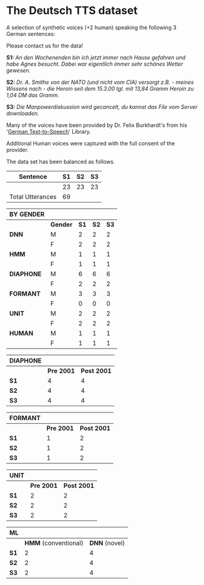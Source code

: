 # The Deutsch TTS dataset 







A selection of synthetic voices (+2 human) speaking the following 3 German sentences: 





Please contact us for the data! 





**S1:**  *An den Wochenenden bin ich jetzt immer nach Hause gefahren und habe Agnes besucht. Dabei war eigentlich immer sehr schönes Wetter gewesen.* 

**S2:** *Dr. A. Smithe von der NATO (und nicht vom CIA) versorgt z.B. - meines Wissens nach - die Heroin seit dem 15.3.00 tgl. mit 13,84 Gramm Heroin zu 1,04 DM das Gramm.* 

**S3:** *Die Manpowerdiskussion wird gecancelt, du kannst das File vom Server downloaden.* 



Many of the voices have been provided by Dr. Felix Burkhardt's from his '[German Text-to-Speech](http://ttssamples.syntheticspeech.de/)' Library. 



Additional Human voices were captured with the full consent of the provider. 







The data set has been balanced as follows. 



| Sentence         | S1   | S2   | S3   |
| ---------------- | ---- | ---- | ---- |
|                  | 23   | 23   | 23   |
| Total Utterances | 69   |      |      |

| BY GENDER    |            |        |        |        |
| ------------ | ---------- | ------ | ------ | ------ |
|              | **Gender** | **S1** | **S2** | **S3** |
| **DNN**      | M          | 2      | 2      | 2      |
|              | F          | 2      | 2      | 2      |
| **HMM**      | M          | 1      | 1      | 1      |
|              | F          | 1      | 1      | 1      |
| **DIAPHONE** | M          | 6      | 6      | 6      |
|              | F          | 2      | 2      | 2      |
| **FORMANT**  | M          | 3      | 3      | 3      |
|              | F          | 0      | 0      | 0      |
| **UNIT**     | M          | 2      | 2      | 2      |
|              | F          | 2      | 2      | 2      |
| **HUMAN**    | M          | 1      | 1      | 1      |
|              | F          | 1      | 1      | 1      |

| DIAPHONE |                  |                   |
| -------- | ---------------- | ----------------- |
|          | **Pre** **2001** | **Post** **2001** |
| **S1**   | 4                | 4                 |
| **S2**   | 4                | 4                 |
| **S3**   | 4                | 4                 |

| FORMANT |              |               |
| ------- | ------------ | ------------- |
|         | **Pre 2001** | **Post 2001** |
| **S1**  | 1            | 2             |
| **S2**  | 1            | 2             |
| **S3**  | 1            | 2             |

| UNIT   |              |               |
| ------ | ------------ | ------------- |
|        | **Pre 2001** | **Post 2001** |
| **S1** | 2            | 2             |
| **S2** | 2            | 2             |
| **S3** | 2            | 2             |

| ML     |                        |                 |
| ------ | ---------------------- | --------------- |
|        | **HMM** (conventional) | **DNN** (novel) |
| **S1** | 2                      | 4               |
| **S2** | 2                      | 4               |
| **S3** | 2                      | 4               |